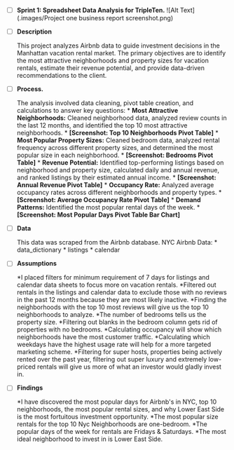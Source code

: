 - [ ] **Sprint 1: Spreadsheet Data Analysis for TripleTen.**
![Alt Text](.images/Project one business report screenshot.png)
- [ ] **Description**
    
    This project analyzes Airbnb data to guide investment decisions in the Manhattan vacation rental market. The primary objectives are to identify the most attractive neighborhoods and property sizes for vacation rentals, estimate their revenue potential, and provide data-driven recommendations to the client.

- [ ] **Process.**

    The analysis involved data cleaning, pivot table creation, and calculations to answer key questions:
        * **Most Attractive Neighborhoods:** Cleaned neighborhood data, analyzed review counts in the last 12 months, and identified the top 10 most attractive neighborhoods. 
            * **[Screenshot: Top 10 Neighborhoods Pivot Table]**
        * **Most Popular Property Sizes:** Cleaned bedroom data, analyzed rental frequency across different property sizes, and determined the most popular size in each neighborhood. 
            * **[Screenshot: Bedrooms Pivot Table]**
        * **Revenue Potential:** Identified top-performing listings based on neighborhood and property size, calculated daily and annual revenue, and ranked listings by their estimated annual income. 
            * **[Screenshot: Annual Revenue Pivot Table]**
        * **Occupancy Rate:** Analyzed average occupancy rates across different neighborhoods and property types.
            * **[Screenshot: Average Occupancy Rate Pivot Table]**
        * **Demand Patterns:** Identified the most popular rental days of the week.
            * **[Screenshot: Most Popular Days Pivot Table Bar Chart]**

- [ ] **Data**

    This data was scraped from the Airbnb database.
    NYC Airbnb Data:
        * data_dictionary
        * listings
        * calendar
        
- [ ] **Assumptions**

    *I placed filters for minimum requirement of 7 days for listings and calendar data sheets to focus more on vacation rentals.
    *Filtered out rentals in the listings and calendar data to exclude those with no reviews in the past 12 months because they are most likely inactive.
    *Finding the neighborhoods with the top 10 most reviews will give us the top 10 neighborhoods to analyze.
    *The number of bedrooms tells us the property size.
    *Filtering out blanks in the bedroom column gets rid of properties with no bedrooms.
    *Calculating occupancy will show which neighborhoods have the most customer traffic.
    *Calculating which weekdays have the highest usage rate will help for a more targeted marketing scheme.
    *Filtering for super hosts, properties being actively rented over the past year, filtering out super luxury and extremely low-priced rentals will give us more of what an investor would gladly invest in.
    
- [ ] **Findings**

    *I have discovered the most popular days for Airbnb's in NYC, top 10 neighborhoods, the most popular rental sizes, and why Lower East Side is the most fortuitous investment opportunity.
    *The most popular size rentals for the top 10 Nyc Neighborhoods are one-bedroom.
    *The popular days of the week for rentals are Fridays & Saturdays.
    *The most ideal neighborhood to invest in is Lower East Side.

